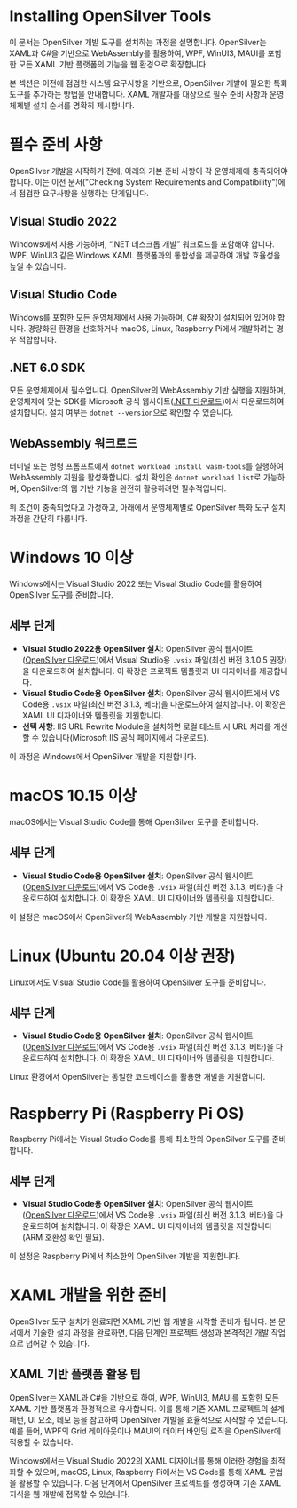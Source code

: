 # Installing OpenSilver Tools  
이 문서는 OpenSilver 개발 도구를 설치하는 과정을 설명합니다. OpenSilver는 XAML과 C#을 기반으로 WebAssembly를 활용하여, WPF, WinUI3, MAUI를 포함한 모든 XAML 기반 플랫폼의 기능을 웹 환경으로 확장합니다.

본 섹션은 이전에 점검한 시스템 요구사항을 기반으로, OpenSilver 개발에 필요한 특화 도구를 추가하는 방법을 안내합니다. XAML 개발자를 대상으로 필수 준비 사항과 운영체제별 설치 순서를 명확히 제시합니다.

# 필수 준비 사항  
OpenSilver 개발을 시작하기 전에, 아래의 기본 준비 사항이 각 운영체제에 충족되어야 합니다. 이는 이전 문서("Checking System Requirements and Compatibility")에서 점검한 요구사항을 실행하는 단계입니다.

## Visual Studio 2022  
Windows에서 사용 가능하며, “.NET 데스크톱 개발” 워크로드를 포함해야 합니다. WPF, WinUI3 같은 Windows XAML 플랫폼과의 통합성을 제공하여 개발 효율성을 높일 수 있습니다.

## Visual Studio Code  
Windows를 포함한 모든 운영체제에서 사용 가능하며, C# 확장이 설치되어 있어야 합니다. 경량화된 환경을 선호하거나 macOS, Linux, Raspberry Pi에서 개발하려는 경우 적합합니다.

## .NET 6.0 SDK  
모든 운영체제에서 필수입니다. OpenSilver의 WebAssembly 기반 실행을 지원하며, 운영체제에 맞는 SDK를 Microsoft 공식 웹사이트([.NET 다운로드](https://dotnet.microsoft.com/download/dotnet/6.0))에서 다운로드하여 설치합니다. 설치 여부는 `dotnet --version`으로 확인할 수 있습니다.

## WebAssembly 워크로드  
터미널 또는 명령 프롬프트에서 `dotnet workload install wasm-tools`를 실행하여 WebAssembly 지원을 활성화합니다. 설치 확인은 `dotnet workload list`로 가능하며, OpenSilver의 웹 기반 기능을 완전히 활용하려면 필수적입니다.

위 조건이 충족되었다고 가정하고, 아래에서 운영체제별로 OpenSilver 특화 도구 설치 과정을 간단히 다룹니다.

# Windows 10 이상  
Windows에서는 Visual Studio 2022 또는 Visual Studio Code를 활용하여 OpenSilver 도구를 준비합니다.

## 세부 단계  
- **Visual Studio 2022용 OpenSilver 설치**: OpenSilver 공식 웹사이트([OpenSilver 다운로드](https://opensilver.net/download))에서 Visual Studio용 `.vsix` 파일(최신 버전 3.1.0.5 권장)을 다운로드하여 설치합니다. 이 확장은 프로젝트 템플릿과 UI 디자이너를 제공합니다.  
- **Visual Studio Code용 OpenSilver 설치**: OpenSilver 공식 웹사이트에서 VS Code용 `.vsix` 파일(최신 버전 3.1.3, 베타)을 다운로드하여 설치합니다. 이 확장은 XAML UI 디자이너와 템플릿을 지원합니다.  
- **선택 사항**: IIS URL Rewrite Module을 설치하면 로컬 테스트 시 URL 처리를 개선할 수 있습니다(Microsoft IIS 공식 페이지에서 다운로드).  

이 과정은 Windows에서 OpenSilver 개발을 지원합니다.

# macOS 10.15 이상  
macOS에서는 Visual Studio Code를 통해 OpenSilver 도구를 준비합니다.

## 세부 단계  
- **Visual Studio Code용 OpenSilver 설치**: OpenSilver 공식 웹사이트([OpenSilver 다운로드](https://opensilver.net/download))에서 VS Code용 `.vsix` 파일(최신 버전 3.1.3, 베타)을 다운로드하여 설치합니다. 이 확장은 XAML UI 디자이너와 템플릿을 지원합니다.  

이 설정은 macOS에서 OpenSilver의 WebAssembly 기반 개발을 지원합니다.

# Linux (Ubuntu 20.04 이상 권장)  
Linux에서도 Visual Studio Code를 활용하여 OpenSilver 도구를 준비합니다.

## 세부 단계  
- **Visual Studio Code용 OpenSilver 설치**: OpenSilver 공식 웹사이트([OpenSilver 다운로드](https://opensilver.net/download))에서 VS Code용 `.vsix` 파일(최신 버전 3.1.3, 베타)을 다운로드하여 설치합니다. 이 확장은 XAML UI 디자이너와 템플릿을 지원합니다.  

Linux 환경에서 OpenSilver는 동일한 코드베이스를 활용한 개발을 지원합니다.

# Raspberry Pi (Raspberry Pi OS)  
Raspberry Pi에서는 Visual Studio Code를 통해 최소한의 OpenSilver 도구를 준비합니다.

## 세부 단계  
- **Visual Studio Code용 OpenSilver 설치**: OpenSilver 공식 웹사이트([OpenSilver 다운로드](https://opensilver.net/download))에서 VS Code용 `.vsix` 파일(최신 버전 3.1.3, 베타)을 다운로드하여 설치합니다. 이 확장은 XAML UI 디자이너와 템플릿을 지원합니다(ARM 호환성 확인 필요).  

이 설정은 Raspberry Pi에서 최소한의 OpenSilver 개발을 지원합니다.

# XAML 개발을 위한 준비  
OpenSilver 도구 설치가 완료되면 XAML 기반 웹 개발을 시작할 준비가 됩니다. 본 문서에서 기술한 설치 과정을 완료하면, 다음 단계인 프로젝트 생성과 본격적인 개발 작업으로 넘어갈 수 있습니다.

## XAML 기반 플랫폼 활용 팁  
OpenSilver는 XAML과 C#을 기반으로 하여, WPF, WinUI3, MAUI를 포함한 모든 XAML 기반 플랫폼과 환경적으로 유사합니다. 이를 통해 기존 XAML 프로젝트의 설계 패턴, UI 요소, 데모 등을 참고하여 OpenSilver 개발을 효율적으로 시작할 수 있습니다. 예를 들어, WPF의 Grid 레이아웃이나 MAUI의 데이터 바인딩 로직을 OpenSilver에 적용할 수 있습니다.

Windows에서는 Visual Studio 2022의 XAML 디자이너를 통해 이러한 경험을 최적화할 수 있으며, macOS, Linux, Raspberry Pi에서는 VS Code를 통해 XAML 문법을 활용할 수 있습니다. 다음 단계에서 OpenSilver 프로젝트를 생성하며 기존 XAML 지식을 웹 개발에 접목할 수 있습니다.